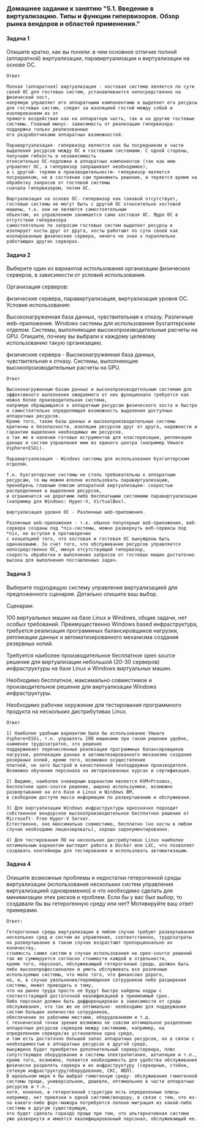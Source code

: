 ### Домашнее задание к занятию "5.1. Введение в виртуализацию. Типы и функции гипервизоров. Обзор рынка вендоров и областей применения."

#### Задача 1

Опишите кратко, как вы поняли: в чем основное отличие полной (аппаратной) виртуализации, паравиртуализации и виртуализации на основе ОС.

```
Ответ

Полная (аппаратная) виртуализация - хостовая система является по сути своей ОС для гостевых систем, устанавливается непосредственно на физический хост,
напрямую управляет его аппаратными компонентами и выделяет его ресурсы для гостевых систем, следит за изоляцией гостей между собой и изолированием их от
прямого воздействия как на аппаратную часть, так и на другие гостевые системы. Главный минус- зависимость от реализации гипервизора- поддержка только реализованных
его разработчиками аппаратных возможностей.

Паравиртуализация- гипервизор является как бы посредником в части выделения ресурсов между ОС и гостевыми системами. С одной стороны, получаем гибкость и независимость
относительно ОС-подложки и аппаратных компонентов (так как ими управляет ОС, а гипервизор запрашивает необходимое), 
а с другой- теряем в производительности- гипервизор является посредником, не в состоянии сам принимать решение, и теряется время на обработку запросов от гостевой системы
сначала гипервизором, потом ОС.

Виртуализация на основе ОС- гипервизор как таковой отсутствует, гостевые системы не могут быть с другой ОС относительно хостовой машины, т.к. они не являются самостоятельным
объектом, их управлением занимается сама хостовая ОС. Ядро ОС в отсутствии гипервизора 
самостоятельно по запросам гостевых систем выделяет ресурсы и изолирует хосты друг от друга, хосты работают по сути своей как изолированные физические сервера, ничего не зная о параллельно
работающих других серверах.
```

#### Задача 2

Выберите один из вариантов использования организации физических серверов, в зависимости от условий использования.

Организация серверов:

физические сервера,
паравиртуализация,
виртуализация уровня ОС.
Условия использования:

Высоконагруженная база данных, чувствительная к отказу.
Различные web-приложения.
Windows системы для использования бухгалтерским отделом.
Системы, выполняющие высокопроизводительные расчеты на GPU.
Опишите, почему вы выбрали к каждому целевому использованию такую организацию.

физические сервера - 
Высоконагруженная база данных, чувствительная к отказу.
Системы, выполняющие высокопроизводительные расчеты на GPU.

```
Ответ

Высоконагруженным базам данных и высокопроизводительным системам для эффективного выполнения ожидаемого от них функционала требуется как можно более производительная система,
напрямую обращающаяся к аппаратным ресурсам физического хоста и быстро и самостоятельно определяющая возможность выделения доступных аппаратных ресурсов.
Кроме того, такие базы данных и высокопроизводительные системы критичны к безопасности, изоляции ресурсов друг от друга, надежности и гарантии выделения необходимых им ресурсов, 
а так же в наличии готовых иструментов для кластеризации, репликации данных и систем управления ими из единого центра (например Vmware Vsphere+ESXi).

Паравиртуализация - Windows системы для использования бухгалтерским отделом.

Т.к. бухгалтерские системы не столь требовательны к аппаратным ресурсам, то мы можем вполне использовать паравиртуализацию,
пренебречь главным плюсом аппаратной виртуализации- скоростью распределения и выделения ресурсов, 
и ограничится не дорогими либо бесплатными системами паравиртуализации (например для Windows: Hyper-V, VirtualBox).

виртуализация уровня ОС - Различные web-приложения.

Различные web-приложения - т.к. обычно популярные веб-приложения, веб-сервера созданы под *nix-системы, можно развернуть веб-сервисы под *nix, не вступая в противоречие
с концепцией того, что хостовая и гостевая ОС вынуждены быть одинаковыми. За счет того, что обслуживание ресурсов управляется непосредственно ОС, минуя отсутствующий гипервизор,
скорость обработки и выполнения запросов от гостевых машин достаточно высока для выполнения поставленных задач.
```    

#### Задача 3

Выберите подходящую систему управления виртуализацией для предложенного сценария. Детально опишите ваш выбор.

Сценарии:

100 виртуальных машин на базе Linux и Windows, общие задачи, нет особых требований. Преимущественно Windows based инфраструктура, требуется реализация программных балансировщиков нагрузки, 
репликации данных и автоматизированного механизма создания резервных копий.

Требуется наиболее производительное бесплатное open source решение для виртуализации небольшой (20-30 серверов) инфраструктуры на базе Linux и Windows виртуальных машин.

Необходимо бесплатное, максимально совместимое и производительное решение для виртуализации Windows инфраструктуры.

Необходимо рабочее окружение для тестирования программного продукта на нескольких дистрибутивах Linux.


```
Ответ

1) Наиболее удобным вариантом было бы использование Vmware Vsphere+ESXi, т.к. управлять 100 машинами при таком решении удобно, наименее трудозатратно, это решение
поддерживает перечисленные реализации программных балансировщиков нагрузки, репликации данных и автоматизированного механизма создания резервных копий, кроме того, возможно осуществление
платной, но зато быстрой и качественной техподдержки производителя. Возможно обучение персонала на авторизованных курсах и сертификация.

2) Видимо, наиболее очевидным вариантом является KVM+Proxmox, бесплатное open-source решение, широко используемое, возможно развертывание на его базе и Linux и Windows ВМ, 
в свободном доступе масса информации по развертыванию и обслуживани.

3) Для виртуализации Windows инфраструктуры однозначно подходит собственное вендорское высокопроизводительное бесплатное решение от Microsoft- Free Hyper-V Server. 
Естественно, оно максимально совместимо, бесплатно (но хосты в любом случае необходимо лицензировать), хорошо задокументированно.

4) Для тестирования ПО на нескольких дистрибутивах Linux наиболее оптимальным вариантом выглядит работа в Docker или LXC, что позволяет создавать контейнеры для тестирования и использовать автоматизацию.     
```


#### Задача 4

Опишите возможные проблемы и недостатки гетерогенной среды виртуализации (использования нескольких систем управления виртуализацией одновременно) и что необходимо сделать для минимизации этих рисков и проблем. 
Если бы у вас был выбор, то создавали бы вы гетерогенную среду или нет? Мотивируйте ваш ответ примерами.

```
Ответ:

Гетерогенные среды виртуализации в любом случае требуют развертывания нескольких сред и систем их управления, соответственно, трудозатраты на развертывание в таком случае возрастают пропорционально их количеству, 
стоимость самих систем в случае использования не open-source решений так же суммируется согласно стоимости каждой в отдельности,
кроме того, персонал, обслуживающий гетерогенные среды, должен быть либо высокопрофессионален и уметь обслуживать все различные используемые системы, что мало того, что финансово дорого, 
но, и, в случае увольнения/перемещения сотрудников либо расширения системы, может приводить к тому, 
что на рынке труда просто не будут быстро найдены кадры с соответствующей достаточной квалификацией в приемлимый срок.
Либо персонал должен быть дифференцирован в зависимости от среды обслуживания, что так же не оптимально- необходимо для поддержания систем большее количество сотрудников, 
обеспечение их рабочими местами, оборудованием и т.д.
С технической точки зрения возможно не совсем оптимальное разделение аппаратных ресурсов серверов между системами, например, на определенном сервере/ах установлена одна среда, 
и там есть достаточно большой запас аппаратных ресурсов, но в связи с необходимостью в аппаратных ресурсах в другой среде, 
вынуждено будет приобретен дополнительный сервер/сервера, плюс сопутствующее оборудование и системы электропитания, ветиляции и т.п.,
кроме того, возможно, появится необходимость для удобства обслуживания физически разделять сервера и их инфраструктуру (серверные, стойки, сетевую инфраструктуру/оборудование, СКС, ИБП).
В идеальном мире я бы выбрал гомогенную среду- обслуживание гомогенной системы проще, универсальнее, дешевле, оптимальнее в части аппаратных ресурсов и т.п.,
хотя, конечно, в гетерогенной структуре есть определенные плюсы- например, нет привязки к одной системе/вендору, в связи с тем, что из-за какого-либо форс-мажора потребуется полная миграция из какой-либо системы в другую существующую, 
это будет сделать гораздо проще при том, что альтернативная система уже развернута и имеется квалифицированный персонал, обслуживающий ее. 
``` 



